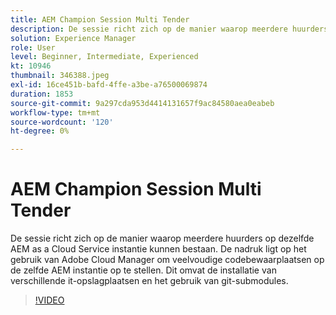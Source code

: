 ```yaml
---
title: AEM Champion Session Multi Tender
description: De sessie richt zich op de manier waarop meerdere huurders op dezelfde AEM as a Cloud Service instantie kunnen bestaan. De nadruk ligt op het gebruik van Adobe Cloud Manager om veelvoudige codebewaarplaatsen op de zelfde AEM instantie op te stellen. Dit omvat de installatie van verschillende it-opslagplaatsen en het gebruik van git-submodules.
solution: Experience Manager
role: User
level: Beginner, Intermediate, Experienced
kt: 10946
thumbnail: 346388.jpeg
exl-id: 16ce451b-bafd-4ffe-a3be-a76500069874
duration: 1853
source-git-commit: 9a297cda953d4414131657f9ac84580aea0eabeb
workflow-type: tm+mt
source-wordcount: '120'
ht-degree: 0%

---
```


# AEM Champion Session Multi Tender

De sessie richt zich op de manier waarop meerdere huurders op dezelfde AEM as a Cloud Service instantie kunnen bestaan. De nadruk ligt op het gebruik van Adobe Cloud Manager om veelvoudige codebewaarplaatsen op de zelfde AEM instantie op te stellen. Dit omvat de installatie van verschillende it-opslagplaatsen en het gebruik van git-submodules.

>[!VIDEO](https://video.tv.adobe.com/v/346388/?quality=12&learn=on)
